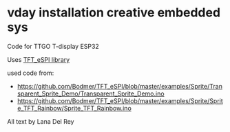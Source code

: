 # vday installation creative embedded sys

Code for TTGO T-display ESP32

Uses [TFT_eSPI library](https://github.com/Bodmer/TFT_eSPI/tree/master)
 
used code from: 
- https://github.com/Bodmer/TFT_eSPI/blob/master/examples/Sprite/Transparent_Sprite_Demo/Transparent_Sprite_Demo.ino
- https://github.com/Bodmer/TFT_eSPI/blob/master/examples/Sprite/Sprite_TFT_Rainbow/Sprite_TFT_Rainbow.ino

All text by Lana Del Rey
